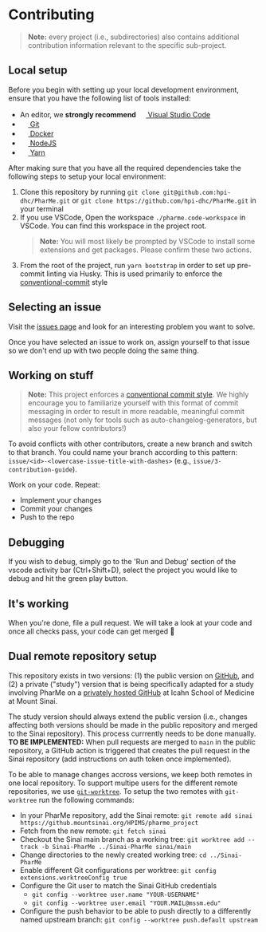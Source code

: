 # Contributing

> **Note:** every project (i.e., subdirectories) also contains additional
> contribution information relevant to the specific sub-project.

## Local setup

Before you begin with setting up your local development environment, ensure that
you have the following list of tools installed:

- An editor, we **strongly recommend** [<img
  src="https://user-images.githubusercontent.com/82543715/142914400-49d5815b-71a7-4198-9501-157fc3aa40a2.png"
  width="16" height="16"> Visual Studio Code](https://code.visualstudio.com)
- [<img
  src="https://user-images.githubusercontent.com/82543715/142914382-5be71efd-9e34-46c2-aad6-04255c430594.png"
  width="16" height="16"> Git](https://git-scm.com/downloads)
- [<img
  src="https://user-images.githubusercontent.com/58258541/143049489-668aea70-bb2c-420d-b3e8-e0edc42a4e92.png"
  width="16" height="16"> Docker](https://docs.docker.com/get-docker/)
- [<img
  src="https://user-images.githubusercontent.com/58258541/143050266-4a2030d1-c319-447d-812b-2ad8a4020d48.png"
  width="16" height="16"> NodeJS](https://nodejs.org)
- [<img
  src="https://user-images.githubusercontent.com/58258541/143050227-b374b1f7-e28e-4b90-b7f0-b9112521d3b1.png"
  width="16" height="16"> Yarn](https://yarnpkg.com/)

After making sure that you have all the required dependencies take the following
steps to setup your local environment:

1. Clone this repository by running `git clone
   git@github.com:hpi-dhc/PharMe.git` or `git clone
   https://github.com/hpi-dhc/PharMe.git` in your terminal
2. If you use VSCode, Open the workspace `./pharme.code-workspace` in VSCode.
You can find this workspace in the project root.
    > **Note:** You will most likely be prompted by VSCode to install some
    > extensions and get packages. Please confirm these two actions.
3. From the root of the project, run `yarn bootstrap` in order to set up
pre-commit linting via Husky. This is used primarily to enforce the
[conventional-commit](https://www.conventionalcommits.org/en/v1.0.0/) style

## Selecting an issue

Visit the [issues page](https://github.com/hpi-dhc/PharMe/issues) and look for
an interesting problem you want to solve.

Once you have selected an issue to work on, assign yourself to that issue so we
don't end up with two people doing the same thing.

## Working on stuff

> **Note:** This project enforces a [conventional commit
> style](https://www.conventionalcommits.org/en/v1.0.0/). We highly encourage
> you to familiarize yourself with this format of commit messaging in order to
> result in more readable, meaningful commit messages (not only for tools such
> as auto-changelog-generators, but also your fellow contributors!)

To avoid conflicts with other contributors, create a new branch and switch to
that branch. You could name your branch according to this pattern:
`issue/<id>-<lowercase-issue-title-with-dashes>` (e.g.,
`issue/3-contribution-guide`).

Work on your code. Repeat:

- Implement your changes
- Commit your changes
- Push to the repo

## Debugging

If you wish to debug, simply go to the 'Run and Debug' section of the vscode
activity bar (Ctrl+Shift+D), select the project you would like to debug and hit
the green play button.

## It's working

When you're done, file a pull request. We will take a look at your code and once
all checks pass, your code can get merged 🥳

## Dual remote repository setup

This repository exists in two versions: (1) the public version on
[GitHub](https://github.com/hpi-dhc/PharMe), and (2) a private ("study")
version that is being specifically adapted for a study involving PharMe on a
[privately hosted GitHub](https://github.mountsinai.org/HPIMS/pharme_project)
at Icahn School of Medicine at Mount Sinai.

The study version should always extend the public version (i.e., changes affecting
both versions should be made in the public repository and merged to the Sinai
repository). This process currrently needs to be done manually.
**TO BE IMPLEMENTED:** When pull requests are merged to `main` in the public
repository, a GitHub action is triggered that creates the pull request in the Sinai
repository (add instructions on auth token once implemented).

To be able to manage changes accross versions, we keep both remotes in one
local repository. To support multipe users for the different remote repositories,
we use [`git-worktree`](https://git-scm.com/docs/git-worktree).
To setup the two remotes with `git-worktree` run the following commands:

- In your PharMe repository, add the Sinai remote:
  `git remote add sinai https://github.mountsinai.org/HPIMS/pharme_project`
- Fetch from the new remote: `git fetch sinai`
- Checkout the Sinai main branch as a working tree:
  `git worktree add --track -b Sinai-PharMe ../Sinai-PharMe sinai/main`
- Change directories to the newly created working tree: `cd ../Sinai-PharMe`
- Enable different Git configurations per worktree:
  `git config extensions.worktreeConfig true`
- Configure the Git user to match the Sinai GitHub credentials
  - `git config --worktree user.name "YOUR-USERNAME"`
  - `git config --worktree user.email "YOUR.MAIL@mssm.edu"`
- Configure the push behavior to be able to push directly to a differently named
  upstream branch: `git config --worktree push.default upstream`
